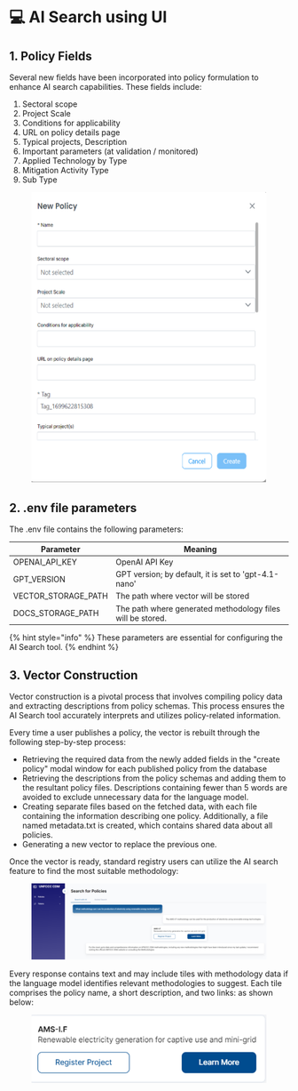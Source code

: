 # 💻 AI Search using UI

## 1. Policy Fields

Several new fields have been incorporated into policy formulation to enhance AI search capabilities. These fields include:

1. Sectoral scope
2. Project Scale
3. Conditions for applicability
4. URL on policy details page
5. Typical projects, Description
6. Important parameters (at validation / monitored)
7. Applied Technology by Type
8. Mitigation Activity Type
9. Sub Type

<figure><img src="../../../.gitbook/assets/image (411).png" alt=""><figcaption></figcaption></figure>

## 2. .env file parameters

The .env file contains the following parameters:

| Parameter             | Meaning                                                    |
| --------------------- | ---------------------------------------------------------- |
| OPENAI\_API\_KEY      | OpenAI API Key                                             |
| GPT\_VERSION          | GPT version; by default, it is set to 'gpt-4.1-nano'      |
| VECTOR\_STORAGE\_PATH | The path where vector will be stored                       |
| DOCS\_STORAGE\_PATH   | The path where generated methodology files will be stored. |

{% hint style="info" %}
These parameters are essential for configuring the AI Search tool.
{% endhint %}

## 3. Vector Construction

Vector construction is a pivotal process that involves compiling policy data and extracting descriptions from policy schemas. This process ensures the AI Search tool accurately interprets and utilizes policy-related information.

Every time a user publishes a policy, the vector is rebuilt through the following step-by-step process:

* Retrieving the required data from the newly added fields in the "create policy" modal window for each published policy from the database
* Retrieving the descriptions from the policy schemas and adding them to the resultant policy files. Descriptions containing fewer than 5 words are avoided to exclude unnecessary data for the language model.
* Creating separate files based on the fetched data, with each file containing the information describing one policy. Additionally, a file named metadata.txt is created, which contains shared data about all policies.
* Generating a new vector to replace the previous one.

Once the vector is ready, standard registry users can utilize the AI search feature to find the most suitable methodology:

<figure><img src="../../../.gitbook/assets/image (412).png" alt=""><figcaption></figcaption></figure>

Every response contains text and may include tiles with methodology data if the language model identifies relevant methodologies to suggest. Each tile comprises the policy name, a short description, and two links: as shown below:

<figure><img src="../../../.gitbook/assets/image (413).png" alt=""><figcaption></figcaption></figure>
